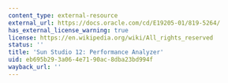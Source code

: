 ```yaml
---
content_type: external-resource
external_url: https://docs.oracle.com/cd/E19205-01/819-5264/
has_external_license_warning: true
license: https://en.wikipedia.org/wiki/All_rights_reserved
status: ''
title: 'Sun Studio 12: Performance Analyzer'
uid: eb695b29-3a06-4e71-90ac-8dba23bd994f
wayback_url: ''
---
```

